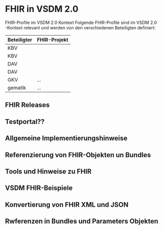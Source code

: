 # FHIR in VSDM 2.0

FHIR-Profile im VSDM 2.0 Kontext
Folgende FHIR-Profile sind im VSDM 2.0 -Kontext relevant und werden von den verschiedenen Beteiligten definiert:


| Beteiligter | FHIR-Projekt |
| ----------- | ------------ |
| KBV | | ... |
| KBV | | ... |
| DAV | | ... |
| DAV | | ... |
| GKV | ... |
| gematik | ... |


## FHIR Releases

## Testportal??

## Allgemeine Implementierungshinweise

## Referenzierung von FHIR-Objekten un Bundles

## Tools und Hinweise zu FHIR

## VSDM FHIR-Beispiele

## Konvertierung von FHIR XML und JSON

## Rwferenzen in Bundles und Parameters Objekten




